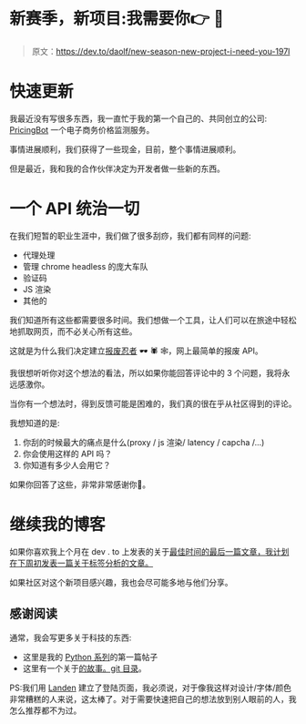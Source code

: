 # 新赛季，新项目:我需要你👉 🙏

> 原文：<https://dev.to/daolf/new-season-new-project-i-need-you-197l>

# 快速更新

我最近没有写很多东西，我一直忙于我的第一个自己的、共同创立的公司: [PricingBot](https://www.pricingbot.co) 一个电子商务价格监测服务。

事情进展顺利，我们获得了一些现金，目前，整个事情进展顺利。

但是最近，我和我的合作伙伴决定为开发者做一些新的东西。

# 一个 API 统治一切

在我们短暂的职业生涯中，我们做了很多刮痧，我们都有同样的问题:

*   代理处理
*   管理 chrome headless 的庞大车队
*   验证码
*   JS 渲染
*   其他的

我们知道所有这些都需要很多时间。我们想做一个工具，让人们可以在旅途中轻松地抓取网页，而不必关心所有这些。

这就是为什么我们决定建立[报废忍者](https://www.scrapingninja.co) 🕶 🕷 🕸，网上最简单的报废 API。

我很想听听你对这个想法的看法，所以如果你能回答评论中的 3 个问题，我将永远感激你。

当你有一个想法时，得到反馈可能是困难的，我们真的很在乎从社区得到的评论。

我想知道的是:

1.  你刮的时候最大的痛点是什么(proxy / js 渲染/ latency / capcha /...)
2.  你会使用这样的 API 吗？
3.  你知道有多少人会用它？

如果你回答了这些，非常非常感谢你🙏。

# 继续我的博客

如果你喜欢我上个月在
dev . to 上发表的关于[最佳时间的最后一篇文章，我计划在下周初发表一篇关于标签分析的文章。](https://dev.to/daolf/-what-is-the-best-time-to-post-on-devto-a-data-backed-answer--1kob)

如果社区对这个新项目感兴趣，我也会尽可能多地与他们分享。

## 感谢阅读

通常，我会写更多关于科技的东西:

*   这里是我的 [Python 系列](https://dev.to/daolf/beware-of-python-dictget-194k)的第一篇帖子
*   这里有一个关于[的故事。git 目录](https://dev.to/daolf/git-series-13-understanding-git-for-real-by-exploring-the-git-director--5bd0)。

PS:我们用 [Landen](//www.landen.com) 建立了登陆页面，我必须说，对于像我这样对设计/字体/颜色非常糟糕的人来说，这太棒了。对于需要快速把自己的想法放到别人眼前的人，我怎么推荐都不为过。